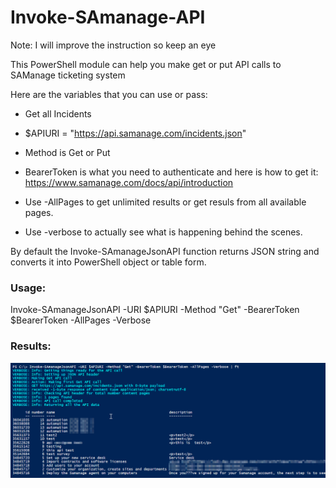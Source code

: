 # Invoke-SAmanage-API
Note: I will improve the instruction so keep an eye

This PowerShell module can help you make get or put API calls to SAManage ticketing system

Here are the variables that you can use or pass:
* Get all Incidents
* $APIURI = "https://api.samanage.com/incidents.json" 

* Method is Get or Put

* BearerToken is what you need to authenticate and here is how to get it: https://www.samanage.com/docs/api/introduction

* Use -AllPages to get unlimited results or get resuls from all available pages.

* Use -verbose to actually see what is happening behind the scenes.

By default the Invoke-SAmanageJsonAPI function returns JSON string and converts it into PowerShell object or table form.

### Usage:
Invoke-SAmanageJsonAPI -URI $APIURI -Method "Get" -BearerToken $BearerToken -AllPages -Verbose

### Results:
![alt text](/Screenshots/1.png)
